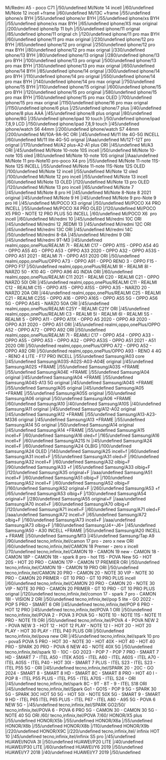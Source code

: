Mi/Redmi A5 - poco C71 |/50/undefined
Mi/Note 14 incell |/60/undefined
Mi/Note 12 incell +frame |/60/undefined
Mi/13C +frame |/55/undefined
iphone/x BYH |/55/undefined
iphone/xr BYH |/55/undefined
iphone/xs BYH |/55/undefined
iphone/xs max BYH |/65/undefined
iphone/XS max original |/200/undefined
iphone/Ip 11 byh |/55/undefined
iphone/11 orignal |/85/undefined
iphone/11 orignal ch |/120/undefined
iphone/11 pro max BYH |/60/undefined
iphone/11 pro max original |/230/undefined
iphone/12 pro BYH |/65/undefined
iphone/12 pro original |/250/undefined
iphone/12 pro max BYH |/80/undefined
iphone/12 pro max orignal |/330/undefined
iphone/13 BYH |/80/undefined
iphone/13 orignal |/280/undefined
iphone/13 pro BYH |/100/undefined
iphone/13 pro orignal |/500/undefined
iphone/13 pro max BYH |/130/undefined
iphone/13 pro max orignal |/650/undefined
iphone/14 BYH |/85/undefined
iphone/14 orignal |/300/undefined
iphone/14 pro BYH |/110/undefined
iphone/14 pro orignal |/550/undefined
iphone/14 pro max BYH |/140/undefined
iphone/14 pro max orignal |/750/undefined
iphone/15 BYH |/110/undefined
iphone/15 original |/600/undefined
iphone/15 pro BYH |/120/undefined
iphone/15 pro original |/580/undefined
iphone/15 pro max BYH |/150/undefined
iphone/15 pro max OLED |/700/undefined
iphone/15 pro max orignal |/1150/undefined
iphone/16 pro max orignal |/1150/undefined
iphone/6 plus |/25/undefined
iphone/7 plus |/40/undefined
iphone/8 plus AAA |/45/undefined
iphone/8 plus orignal |/80/undefined
iphone/8G |/35/undefined
iphone/ipad 10 touch |/50/undefined
iphone/ipad 7,8,9 LCD |/150/undefined
iphone/ipad 7,8,9 touch |/45/undefined
iphone/watch S6 44mm |/200/undefined
iphone/watch S7 44mm |/200/undefined
Mi/10A-9A-9C ORI |/45/undefined
Mi/11 lite 4G-5G INCELL |/60/undefined
Mi/11 lite 4G-5G orignal |/Aaa/undefined
Mi/12T-12T pro orignal |/170/undefined
Mi/A2 plus-A2-A1 plus ORI |/45/undefined
Mi/A3 ORI |/45/undefined
Mi/Note 10-note 10S incell |/50/undefined
Mi/Note 10-note 10S oled |/80/undefined
Mi/Note 10-note 10S original |/Aaa/undefined
Mi/Note 11 pro-Note10 pro-poco X4 pro |/55/undefined
Mi/Note 11-note 11S-Note 12S INCELL |/55/undefined
Mi/Note 11-note 11S-Note 12S OLED |/100/undefined
Mi/Note 12 incell |/55/undefined
Mi/Note 12 oled |/100/undefined
Mi/Note 12 pro incell |/55/undefined
Mi/Note 13 incell |/60/undefined
Mi/Note 13 OLED |/120/undefined
Mi/Note 13 pro OLED |/120/undefined
Mi/Note 13 pro incell |/65/undefined
Mi/Note 7 |/45/undefined
Mi/Note 8 pro HI |/45/undefined
Mi/Note 8-Note 8 2021 original |/45/undefined
Mi/Note 9 HI |/45/undefined
Mi/Note 9 pro-Note 9 pro HI |/45/undefined
Mi/POCO X3 orignal |/50/undefined
Mi/POCO X4 PRO INCELL |/55/undefined
Mi/POCO X4 PRO OLED |/120/undefined
Mi/POCO X5 PRO - NOTE 12 PRO PLUS 5G INCELL |/60/undefined
Mi/POCO X6  pro incell |/60/undefined
Mi/redmi 10 |/45/undefined
Mi/redmi 10C ORI |/45/undefined
Mi/redmi 12 ,REDMI 13 |/45/undefined
Mi/redmi 12C ORI |/45/undefined
Mi/redmi 13C ORI |/45/undefined
Mi/redmi 14C |/50/undefined
Mi/redmi 8-8A |/45/undefined
Mi/redmi 9 ORI |/45/undefined
Mi/redmi 9T-M3 |/45/undefined
realmi,oppo,onePlus/REALMI 7I - REALMI C17 - OPPO A11S - OPPO A54 4G - OPPO A55 4G - OPPO A53 - OPPO A33 2020 - OPPO A32 - OPPO A53S - OPPO A51 2021 - REALMI 7I - OPPO A51 2020 ORI |/50/undefined
realmi,oppo,onePlus/OPPO A73 - OPPO A91 - OPPO RENO 3 - OPPO F15 - OPPO F17 |/50/undefined
realmi,oppo,onePlus/REALMI 9I - REALMI 8I - NARZO 50 - K10 4G - OPPO A96 4G INDIA ORI |/60/undefined
realmi,oppo,onePlus/REALMI C11 2021 - REALMI C20 - REALMI C21 - OPPO NARZO 50I ORI |/45/undefined
realmi,oppo,onePlus/REALMI C11 - REALMI C12 - REALMI C15 - OPPO A15 - OPPO A15S - OPPO A35 - NARZO 20 - NARZO 20A ORI |/44/undefined
realmi,oppo,onePlus/REALMI C25 - REALMI C21 - REALMI C25S - OPPO A16 - OPPO A16S - OPPO A55 5G - OPPO A56 5G - OPPO A54S - NARZO 50A ORI |/45/undefined
realmi,oppo,onePlus/REALMI C25Y - REALMI C21Y ORI |/45/undefined
realmi,oppo,onePlus/REALMI C3 - REALMI 5I - REALMI 6I - REALMI 5S - REALMI 5 - OPPO A11 - OPPO A11X - OPPO A5 2020 - OPPO A9 2020 - OPPO A31 2020 - OPPO A51 ORI |/45/undefined
realmi,oppo,onePlus/OPPO A52 - OPPO A72 - OPPO A92 ORI |/50/undefined
realmi,oppo,onePlus/REALMI 7I - REAMLI C17 - OPPO A54 - OPPO A33 - OPPO A55 - OPPO A53 - OPPO A32 - OPPO A53S - OPPO A51 2021 - A51 2020 ORI |/50/undefined
realmi,oppo,onePlus/OPPO A72 - OPPO A52 - OPPO A92 ORI |/50/undefined
realmi,oppo,onePlus/OPPO A93 - RENO 4 4G - RENO 4 LITE - F17 PRO INCELL |/55/undefined
Samsung/A03 core |/45/undefined
Samsung/A03S-A02S-A03-A04E original |/45/undefined
Samsung/A02S +FRAME |/55/undefined
Samsung/A03S +FRAME |/55/undefined
Samsung/A04E +FRAME |/55/undefined
Samsung/A04 original |/45/undefined
Samsung/A04 +FRAME |/55/undefined
Samsung/A04S-A13 5G original |/45/undefined
Samsung/A04S +FRAME |/55/undefined
Samsung/A05 original |/45/undefined
Samsung/A05 +FRAME |/55/undefined
Samsung/A05S original |/50/undefined
Samsung/A06 original |/50/undefined
Samsung/A06 +FRAME |/60/undefined
Samsung/A10 |/40/undefined
Samsung/A10S |/40/undefined
Samsung/A11 original |/45/undefined
Samsung/A12-A02 original |/45/undefined
Samsung/A12 +FRAME |/55/undefined
Samsung/A13-A23-M336 original |/45/undefined
Samsung/A13 +FRAME |/55/undefined
Samsung/A14 5G original |/50/undefined
Samsung/A14 original |/45/undefined
Samsung/A14 +FRAME |/55/undefined
Samsung/A15 incell+F |/60/undefined
Samsung/A16 oled+f |/165/undefined
Samsung/A16 incell+F |/60/undefined
Samsung/A21S hi |/45/undefined
Samsung/A24 incell+F |/60/undefined
Samsung/A24 OLBIG |/100/undefined
Samsung/A24 OLED |/140/undefined
Samsung/A25 incell+f |/60/undefined
Samsung/A31 incell+F |/55/undefined
Samsung/A31 oled+F |/90/undefined
Samsung/A32 incell+F |/60/undefined
Samsung/A32 olbig+F |/90/undefined
Samsung/A33 +f |/65/undefined
Samsung/A33 olbig+F |/120/undefined
Samsung/A35 original+F |/aaa/undefined
Samsung/A51 incell+F |/60/undefined
Samsung/A51 olbig+F |/100/undefined
Samsung/A52 incell+F |/60/undefined
Samsung/A52 olbig+F |/160/undefined
Samsung/A52 original+F |/260/undefined
Samsung/A53 +f |/65/undefined
Samsung/A53 olbig+F |/130/undefined
Samsung/A54 original+F |/280/undefined
Samsung/A55 original+F |/aaa/undefined
Samsung/A70 incell+F |/60/undefined
Samsung/A70 olbig+F |/120/undefined
Samsung/A71 incell+F |/60/undefined
Samsung/A71 oled+F |/aaa/undefined
Samsung/A72 incell+F |/65/undefined
Samsung/A72 olbig+F |/160/undefined
Samsung/A73 incell+F |/aaa/undefined
Samsung/A73 olbig+F |/180/undefined
Samsung/J4+-J6+ |/45/undefined
Samsung/A50 - A30 INCELL +FRAME |/50/undefined
Samsung/A20 INCELL + FRAME |/50/undefined
Samsung/M13 |/45/undefined
Samsung/Tap A9 |/90/undefined
tecno,infinix,itel/camon 17 pro - zero x new ORI |/60/undefined
tecno,infinix,itel/CAMON 18 Premer - zero x incell |/70/undefined
tecno,infinix,itel/CAMON 19 - CAMON 19 new - CAMON 18 - CAMON 18P - CAMON 18t - spark 8 pro - hot 11S - POVA New 5G - HOT 20S - HOT 20 PRO - CAMON 17P - CAMON 17 PREMIER ORI |/50/undefined
tecno,infinix,itel/CAMON 19 - CAMON 19 PRO ORI |/50/undefined
tecno,infinix,itel/CAMON 20 PRO - CAMON 20 - NOTE 30 VIP - NOTE 30 PRO - CAMON 20 PRIMER - GT 10 PRO - GT 10 PRO PLUS incell |/60/undefined
tecno,infinix,itel/CAMON 20 PRO - CAMON 20 - NOTE 30 VIP - NOTE 30 PRO - CAMON 20 PRIMER - GT 10 PRO - GT 10 PRO PLUS orignal |/120/undefined
tecno,infinix,itel/comon 17 - spark 7 pro - CAMON 18I - VISION 2 ORI |/50/undefined
tecno,infinix,itel/pop 5 lite - GO 2022 - POP 5 PRO - SMART 6 ORI |/45/undefined
tecno,infinix,itel/POP 6 PRO - HOT 12 PRO |/45/undefined
tecno,infinix,itel/POVA 1 ORI |/50/undefined
tecno,infinix,itel/POVA 2 - POVA 3 POVA 5G - NOTE 10 - NOTE 11S - NOTE 11 PRO - NOTE 11I ORI |/50/undefined
tecno,infinix,itel/POVA 4 - POVA NEW 2 - POVA NEW 3 - HOT 12 - HOT 12 PLAY - NOTE 12 I - HOT 2O - HOT 20 PLAY - HOT 30 PLAY - ITEL P40 PLUS ORI |/50/undefined
tecno,infinix,itel/pova new ORI |/45/undefined
tecno,infinix,itel/spark 10 pro - pova5 POVA 5 PRO - HOT 30 - NOTE 30 - HOT 40X - HOT 40 - HOT 40 PRO - SPARK 20 PRO - POVA 6 NEW 4G - NOTE 40X 5G |/50/undefined
tecno,infinix,itel/spark 10 - 10C - GO 2023 - POP 7 - POP 7 PRO - SMART 7 HD - SMART 7 - ITEL A50 - ITEK A50S - ITEL A60 - ITEL A60S - ITEL A70 - ITEL A05S - ITEL P40 - HOT 30I - SMART 7 PLUS - ITEL S23 - ITEL S23 - ITEL P55 5G - ORI |/45/undefined
tecno,infinix,itel/SPARK 20 - 20C - GO 2024 - SMART 8 -  SMART 8 HD - SMART 8C - SMART 8 PRO - HOT 40 I - POP 8 - ITEL P55 PLUS - ITEL P55 - ITEL A70S - ITEL S24 - ORI |/45/undefined
tecno,infinix,itel/spark 8C - 9T - 8T - 9 - ITEL S18 ORI |/45/undefined
tecno,infinix,itel/Spark Go1 - GO1S - POP 9 5G - SPARK 30 5G - SPARK 30C HOT 50 5G - HOT 50I - NOTE 50X 5G - SMART 9 - SMART 9 HD - ITEL P65 ITEL P65 PLUS - ITEL P67 - ITEL A80 - A95 5G - POVA 6 NEW 5G - |/45/undefined
tecno,infinix,itel/SPARK GO2/50/
tecno,infinix,itel/POVA 6 - POVA 6 PRO 5G - CAMON 30 - CAMON 30 5G - NOTE 40 5G ORI /60/
tecno,infinix,itel/POVA 7/60/
HONOR/X5 plus |/55/undefined
HONOR/X5b |/55/undefined
HONOR/X6a |/55/undefined
HONOR/X6b |/55/undefined
HONOR/X8b |/110/undefined
HONOR/X9b |/220/undefined
HONOR/X9C |/220/undefined
tecno,infinix,itel/ infinix HOT 10 |/45/undefined
tecno,infinix,itel/infinix S5 pro |/45/undefined
HUAWEI/NOVA 3I |/50/undefined
HUAWEI/P20 LITE |/40/undefined
HUAWEI/P30 LITE |/60/undefined
HUAWEI/Y6 2019 |/50/undefined
HUAWEI/Y7 2018 |/40/undefined
HUAWEI/Y7 2019 |/50/undefined
